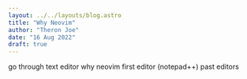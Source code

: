 ```yaml
---
layout: ../../layouts/blog.astro
title: "Why Neovim"
author: "Theron Joe"
date: "16 Aug 2022"
draft: true
---
```

go through text editor
why neovim
first editor (notepad++)
past editors
